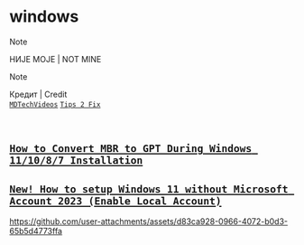 # windows

> [!NOTE]
> НИЈЕ МОЈЕ | NOT MINE

> [!NOTE]
> Кредит | Credit
> <br>
> [`MDTechVideos`](https://www.youtube.com/@MDTechVideos)
> [`Tips 2 Fix`](https://www.youtube.com/@Tips2Fix)

<br>

## [`How to Convert MBR to GPT During Windows 11/10/8/7 Installation`](https://www.youtube.com/watch?v=f81qKAJUdKc)


## [`New! How to setup Windows 11 without Microsoft Account 2023 (Enable Local Account)`](https://www.youtube.com/watch?v=6RIpzUBOEA8&t=104s)


https://github.com/user-attachments/assets/d83ca928-0966-4072-b0d3-65b5d4773ffa

